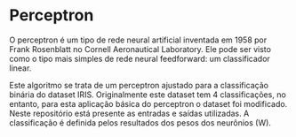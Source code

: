 # Perceptron
O perceptron é um tipo de rede neural artificial inventada em 1958 por Frank Rosenblatt no Cornell Aeronautical Laboratory. Ele pode ser visto como o tipo mais simples de rede neural feedforward: um classificador linear.

Este algoritmo se trata de um perceptron ajustado para a classificação binária do dataset IRIS. Originalmente este dataset tem 4 classificações, no entanto, para esta aplicação básica do perceptron o dataset foi modificado.
Neste repositório está presente as entradas e saídas utilizadas.
A classificação é definida pelos resultados dos pesos dos neurônios (W).
